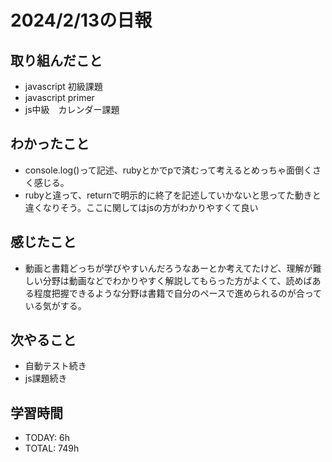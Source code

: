# 2024/2/13の日報

## 取り組んだこと
- javascript 初級課題
- javascript primer
- js中級　カレンダー課題


## わかったこと
- console.log()って記述、rubyとかでpで済むって考えるとめっちゃ面倒くさく感じる。
- rubyと違って、returnで明示的に終了を記述していかないと思ってた動きと違くなりそう。ここに関してはjsの方がわかりやすくて良い

## 感じたこと
- 動画と書籍どっちが学びやすいんだろうなあーとか考えてたけど、理解が難しい分野は動画などでわかりやすく解説してもらった方がよくて、読めばある程度把握できるような分野は書籍で自分のペースで進められるのが合っている気がする。

## 次やること
- 自動テスト続き
- js課題続き


## 学習時間
- TODAY: 6h
- TOTAL: 749h
